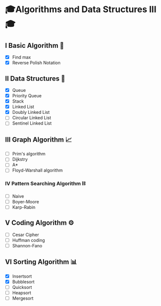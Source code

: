 # 🎓Algorithms and Data Structures III🎓


## I Basic Algorithm 📙
- [x] Find max
- [x] Reverse Polish Notation

## II Data Structures 🔨
- [x] Queue
- [x] Priority Queue
- [x] Stack
- [x] Linked List
- [x] Doubly Linked List
- [ ] Circular Linked List
- [ ] Sentinel Linked List

## III Graph Algorithm 📈
- [ ] Prim's algorithm
- [ ] Dijkstry
- [ ] A*
- [ ] Floyd-Warshall algorithm

### IV Pattern Searching Algorithm ⛓
- [ ] Naive
- [ ] Boyer-Moore
- [ ] Karp-Rabin

## V Coding Algorithm ⚙️
- [ ] Cesar Cipher
- [ ] Huffman coding
- [ ] Shannon-Fano

## VI Sorting Algorithm 📊
- [x] Insertsort
- [x] Bubblesort
- [ ] Quicksort
- [ ] Heapsort
- [ ] Mergesort
